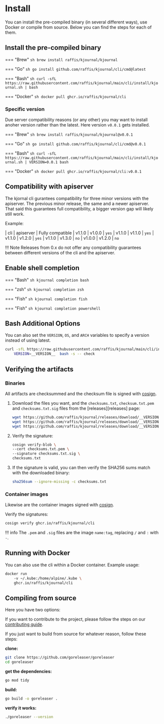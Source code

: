 # Install

You can install the pre-compiled binary (in several different ways), use Docker or compile from source.
Below you can find the steps for each of them.

## Install the pre-compiled binary

=== "Brew"
    ```sh
    brew install raffis/kjournal/kjournal
    ```

=== "Go"
    ```sh
    go install github.com/raffis/kjournal/cli/cmd@latest
    ```

=== "Bash"
    ```sh
    curl -sfL https://raw.githubusercontent.com/raffis/kjournal/main/cli/install/kjournal.sh | bash
    ```

=== "Docker"
    ```sh
    docker pull ghcr.io/raffis/kjournal/cli
    ```

### Specific version

Due server compatibility reasons (or any other) you may want to install anoher version rather than the latest.
Here version `v0.0.1` gets installed.

=== "Brew"
    ```sh
    brew install raffis/kjournal/kjournal@v0.0.1
    ```

=== "Go"
    ```sh
    go install github.com/raffis/kjournal/cli/cmd@v0.0.1
    ```

=== "Bash"
    ```sh
    curl -sfL https://raw.githubusercontent.com/raffis/kjournal/main/cli/install/kjournal.sh | VERSION=0.0.1 bash
    ```

=== "Docker"
    ```sh
    docker pull ghcr.io/raffis/kjournal/cli:v0.0.1
    ```

## Compatibility with apiserver

The kjornal cli gurantees compatibility for three minor versions with the apiserver.
The previous minor release, the same and a newer apiserver.
That said this guarantees full compatibility, a bigger version gap will likely still work.

Example:

| cli       | apiserver | Fully compatible
| v1.1.0    | v1.0.0    | `yes`
| v1.1.0    | v1.1.0    | `yes`
| v1.1.0    | v1.2.0    | `yes`
| v1.1.0    | v1.3.0    | `no`
| v1.0.0    | v1.2.0    | `no`


!!! Note
    Releases from 0.x do not offer any compatibility guarantees between different versions of the cli and the apiserver.


## Enable shell completion

=== "Bash"
    ```sh
    kjournal completion bash
    ```

=== "zsh"
    ```sh
    kjournal completion zsh
    ```

=== "Fish"
    ```sh
    kjournal completion fish
    ```

=== "Fish"
    ```sh
    kjournal completion powershell
    ```

## Bash Additional Options
You can also set the `VERSION`, `OS`,  and `ARCH` variables to specify
a version instead of using latest.

```bash
curl -sfL https://raw.githubusercontent.com/raffis/kjournal/main/cli/install/kjournal.sh |
    VERSION=__VERSION__  bash -s -- check
```

## Verifying the artifacts

### Binaries

All artifacts are checksummed and the checksum file is signed with [cosign](https://github.com/sigstore/cosign).

1. Download the files you want, and the `checksums.txt`, `checksum.txt.pem` and `checksums.txt.sig` files from the [releases][releases] page:
    ```sh
    wget https://github.com/raffis/kjournal/releases/download/__VERSION__/checksums.txt
    wget https://github.com/raffis/kjournal/releases/download/__VERSION__/checksums.txt.sig
    wget https://github.com/raffis/kjournal/releases/download/__VERSION__/checksums.txt.pem
    ```
1. Verify the signature:
    ```sh
    cosign verify-blob \
    --cert checksums.txt.pem \
    --signature checksums.txt.sig \
    checksums.txt
    ```
1. If the signature is valid, you can then verify the SHA256 sums match with the downloaded binary:
    ```sh
    sha256sum --ignore-missing -c checksums.txt
    ```

### Container images

Likewise are the container images signed with [cosign](https://github.com/sigstore/cosign).

Verify the signatures:

```sh
cosign verify ghcr.io/raffis/kjournal/cli
```

!!! info
    The `.pem` and `.sig` files are the image `name:tag`, replacing `/` and `:` with `-`.

## Running with Docker

You can also use the cli within a Docker container.
Example usage:

```sh
docker run 
    -v ~/.kube:/home/alpine/.kube \
    ghcr.io/raffis/kjournal/cli
```

## Compiling from source

Here you have two options:

If you want to contribute to the project, please follow the
steps on our [contributing guide](/contributing/).

If you just want to build from source for whatever reason, follow these steps:

**clone:**

```sh
git clone https://github.com/goreleaser/goreleaser
cd goreleaser
```

**get the dependencies:**

```sh
go mod tidy
```

**build:**

```sh
go build -o goreleaser .
```

**verify it works:**

```sh
./goreleaser --version
```
